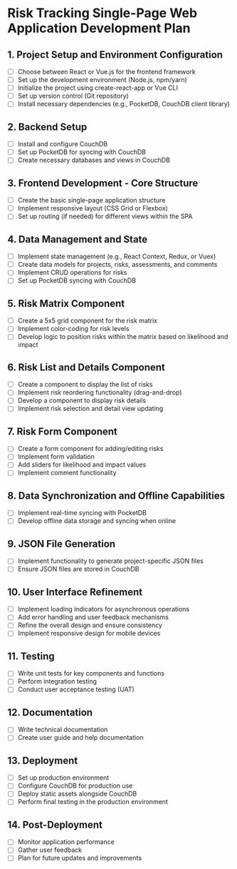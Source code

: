 # Risk Tracking Single-Page Web Application Development Plan

## 1. Project Setup and Environment Configuration
- [ ] Choose between React or Vue.js for the frontend framework
- [ ] Set up the development environment (Node.js, npm/yarn)
- [ ] Initialize the project using create-react-app or Vue CLI
- [ ] Set up version control (Git repository)
- [ ] Install necessary dependencies (e.g., PocketDB, CouchDB client library)

## 2. Backend Setup
- [ ] Install and configure CouchDB
- [ ] Set up PocketDB for syncing with CouchDB
- [ ] Create necessary databases and views in CouchDB

## 3. Frontend Development - Core Structure
- [ ] Create the basic single-page application structure
- [ ] Implement responsive layout (CSS Grid or Flexbox)
- [ ] Set up routing (if needed) for different views within the SPA

## 4. Data Management and State
- [ ] Implement state management (e.g., React Context, Redux, or Vuex)
- [ ] Create data models for projects, risks, assessments, and comments
- [ ] Implement CRUD operations for risks
- [ ] Set up PocketDB syncing with CouchDB

## 5. Risk Matrix Component
- [ ] Create a 5x5 grid component for the risk matrix
- [ ] Implement color-coding for risk levels
- [ ] Develop logic to position risks within the matrix based on likelihood and impact

## 6. Risk List and Details Component
- [ ] Create a component to display the list of risks
- [ ] Implement risk reordering functionality (drag-and-drop)
- [ ] Develop a component to display risk details
- [ ] Implement risk selection and detail view updating

## 7. Risk Form Component
- [ ] Create a form component for adding/editing risks
- [ ] Implement form validation
- [ ] Add sliders for likelihood and impact values
- [ ] Implement comment functionality

## 8. Data Synchronization and Offline Capabilities
- [ ] Implement real-time syncing with PocketDB
- [ ] Develop offline data storage and syncing when online

## 9. JSON File Generation
- [ ] Implement functionality to generate project-specific JSON files
- [ ] Ensure JSON files are stored in CouchDB

## 10. User Interface Refinement
- [ ] Implement loading indicators for asynchronous operations
- [ ] Add error handling and user feedback mechanisms
- [ ] Refine the overall design and ensure consistency
- [ ] Implement responsive design for mobile devices

## 11. Testing
- [ ] Write unit tests for key components and functions
- [ ] Perform integration testing
- [ ] Conduct user acceptance testing (UAT)

## 12. Documentation
- [ ] Write technical documentation
- [ ] Create user guide and help documentation

## 13. Deployment
- [ ] Set up production environment
- [ ] Configure CouchDB for production use
- [ ] Deploy static assets alongside CouchDB
- [ ] Perform final testing in the production environment

## 14. Post-Deployment
- [ ] Monitor application performance
- [ ] Gather user feedback
- [ ] Plan for future updates and improvements
